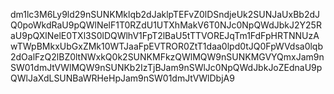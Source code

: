 dm1lc3M6Ly9ld29nSUNKMklqb2dJaklpTEFvZ0lDSndjeUk2SUNJaUxBb2dJQ0poWkdRaU9pQWlNelF1T0RZdU1UTXhMakV6T0NJc0NpQWdJbkJ2Y25RaU9pQXlNelE0TXl3S0lDQWlhV1FpT2lBaU5tTTVOREJqTm1FdFpHRTNNUzAwTWpBMkxUbGxZMk10WTJaaFpEVTROR0ZtT1daa0lpd0tJQ0FpWVdsa0lqb2dOalFzQ2lBZ0ltNWxkQ0k2SUNKMFkzQWlMQW9nSUNKMGVYQmxJam9nSW01dmJtVWlMQW9nSUNKb2IzTjBJam9nSWlJc0NpQWdJbkJoZEdnaU9pQWlJaXdLSUNBaWRHeHpJam9nSW01dmJtVWlDbjA9